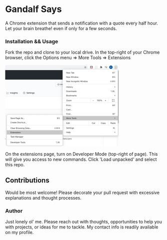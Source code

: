 # Gandalf Says

A Chrome extension that sends a notification with a quote every half hour. 
Let your brain breathe! even if only for a few seconds.

### Installation && Usage

Fork the repo and clone to your local drive. In the top-right of your Chrome browser, click the Options menu => More Tools => Extensions

<img src='directions.png' alt='Directions' width='363' />

On the extensions page, turn on Developer Mode (top-right of page). This will give you access to new commands.
Click 'Load unpacked' and select this repo.

## Contributions

Would be most welcome! Please decorate your pull request with excessive explanations and thought processes.

### Author

Just lonely ol' me. Please reach out with thoughts, opportunities to help you with projects, or ideas for me to tackle.
My contact info is readily available on my profile.
